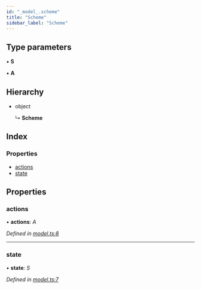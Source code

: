 ```yaml
---
id: "_model_.scheme"
title: "Scheme"
sidebar_label: "Scheme"
---
```


## Type parameters

▪ **S**

▪ **A**

## Hierarchy

* object

  ↳ **Scheme**

## Index

### Properties

* [actions](_model_.scheme.md#actions)
* [state](_model_.scheme.md#state)

## Properties

###  actions

• **actions**: *A*

*Defined in [model.ts:8](https://github.com/unadlib/reactant/blob/5ec3851/packages/reactant-model/src/model.ts#L8)*

___

###  state

• **state**: *S*

*Defined in [model.ts:7](https://github.com/unadlib/reactant/blob/5ec3851/packages/reactant-model/src/model.ts#L7)*
